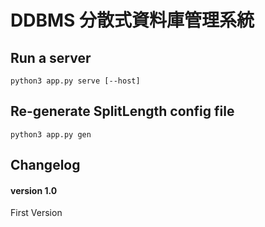 # DDBMS 分散式資料庫管理系統

## Run a server
```shell
python3 app.py serve [--host]
```

## Re-generate SplitLength config file
```shell
python3 app.py gen
```

## Changelog
#### version 1.0
First Version